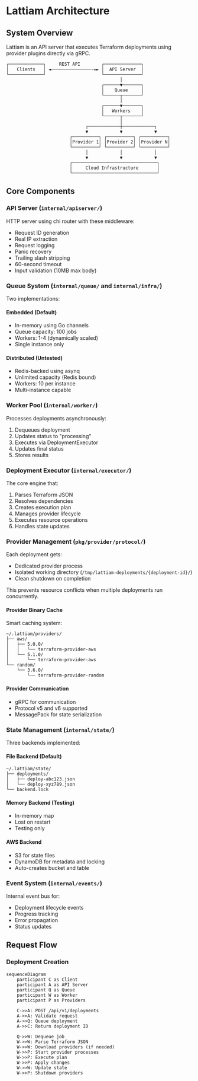 # Lattiam Architecture

## System Overview

Lattiam is an API server that executes Terraform deployments using provider plugins directly via gRPC.

```
┌─────────────┐     REST API        ┌──────────────┐
│   Clients   │ ◄───────────────-=► │  API Server  │
└─────────────┘                     └──────────────┘
                                           │
                                    ┌──────▼───────┐
                                    │    Queue     │
                                    └──────┬───────┘
                                           │
                                    ┌──────▼───────┐
                                    │   Workers    │
                                    └──────┬───────┘
                                           │
                              ┌────────────┼────────────┐
                              ▼            ▼            ▼
                        ┌──────────┐ ┌──────────┐ ┌──────────┐
                        │Provider 1│ │Provider 2│ │Provider N│
                        └──────────┘ └──────────┘ └──────────┘
                              │            │            │
                              ▼            ▼            ▼
                        ┌────────────────────────────────┐
                        │     Cloud Infrastructure       │
                        └────────────────────────────────┘
```

## Core Components

### API Server (`internal/apiserver/`)

HTTP server using chi router with these middleware:

- Request ID generation
- Real IP extraction
- Request logging
- Panic recovery
- Trailing slash stripping
- 60-second timeout
- Input validation (10MB max body)

### Queue System (`internal/queue/` and `internal/infra/`)

Two implementations:

#### Embedded (Default)

- In-memory using Go channels
- Queue capacity: 100 jobs
- Workers: 1-4 (dynamically scaled)
- Single instance only

#### Distributed (Untested)

- Redis-backed using asynq
- Unlimited capacity (Redis bound)
- Workers: 10 per instance
- Multi-instance capable

### Worker Pool (`internal/worker/`)

Processes deployments asynchronously:

1. Dequeues deployment
2. Updates status to "processing"
3. Executes via DeploymentExecutor
4. Updates final status
5. Stores results

### Deployment Executor (`internal/executor/`)

The core engine that:

1. Parses Terraform JSON
2. Resolves dependencies
3. Creates execution plan
4. Manages provider lifecycle
5. Executes resource operations
6. Handles state updates

### Provider Management (`pkg/provider/protocol/`)

Each deployment gets:

- Dedicated provider process
- Isolated working directory (`/tmp/lattiam-deployments/{deployment-id}/`)
- Clean shutdown on completion

This prevents resource conflicts when multiple deployments run concurrently.

#### Provider Binary Cache

Smart caching system:

```
~/.lattiam/providers/
├── aws/
│   ├── 5.0.0/
│   │   └── terraform-provider-aws
│   └── 5.1.0/
│       └── terraform-provider-aws
└── random/
    └── 3.6.0/
        └── terraform-provider-random
```

#### Provider Communication

- gRPC for communication
- Protocol v5 and v6 supported
- MessagePack for state serialization

### State Management (`internal/state/`)

Three backends implemented:

#### File Backend (Default)

```
~/.lattiam/state/
├── deployments/
│   ├── deploy-abc123.json
│   └── deploy-xyz789.json
└── backend.lock
```

#### Memory Backend (Testing)

- In-memory map
- Lost on restart
- Testing only

#### AWS Backend

- S3 for state files
- DynamoDB for metadata and locking
- Auto-creates bucket and table

### Event System (`internal/events/`)

Internal event bus for:

- Deployment lifecycle events
- Progress tracking
- Error propagation
- Status updates

## Request Flow

### Deployment Creation

```mermaid
sequenceDiagram
    participant C as Client
    participant A as API Server
    participant Q as Queue
    participant W as Worker
    participant P as Providers

    C->>A: POST /api/v1/deployments
    A->>A: Validate request
    A->>Q: Queue deployment
    A->>C: Return deployment ID

    Q->>W: Dequeue job
    W->>W: Parse Terraform JSON
    W->>W: Download providers (if needed)
    W->>P: Start provider processes
    W->>P: Execute plan
    W->>P: Apply changes
    W->>W: Update state
    W->>P: Shutdown providers
```
